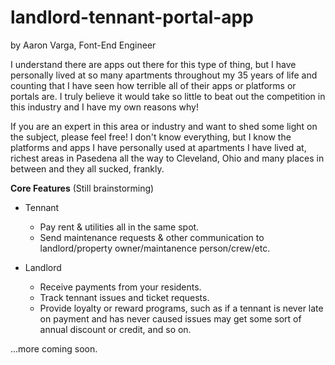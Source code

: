 # landlord-tennant-portal-app

by Aaron Varga, Font-End Engineer

I understand there are apps out there for this type of thing, but I have personally lived at so many apartments throughout my 35 years of life and counting that I have seen how terrible all of their apps or platforms or portals are. I truly believe it would take so little to beat out the competition in this industry and I have my own reasons why!

If you are an expert in this area or industry and want to shed some light on the subject, please feel free! I don't know everything, but I know the platforms and apps I have personally used at apartments I have lived at, richest areas in Pasedena all the way to Cleveland, Ohio and many places in between and they all sucked, frankly.

**Core Features** (Still brainstorming)

- Tennant

  - Pay rent & utilities all in the same spot.
  - Send maintenance requests & other communication to landlord/property owner/maintanence person/crew/etc.

- Landlord

  - Receive payments from your residents.
  - Track tennant issues and ticket requests.
  - Provide loyalty or reward programs, such as if a tennant is never late on payment and has never caused issues may get some sort of annual discount or credit, and so on.

...more coming soon.
